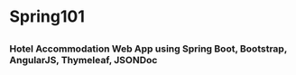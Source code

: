 # Spring101
## 

### Hotel Accommodation Web App using Spring Boot, Bootstrap, AngularJS, Thymeleaf, JSONDoc
